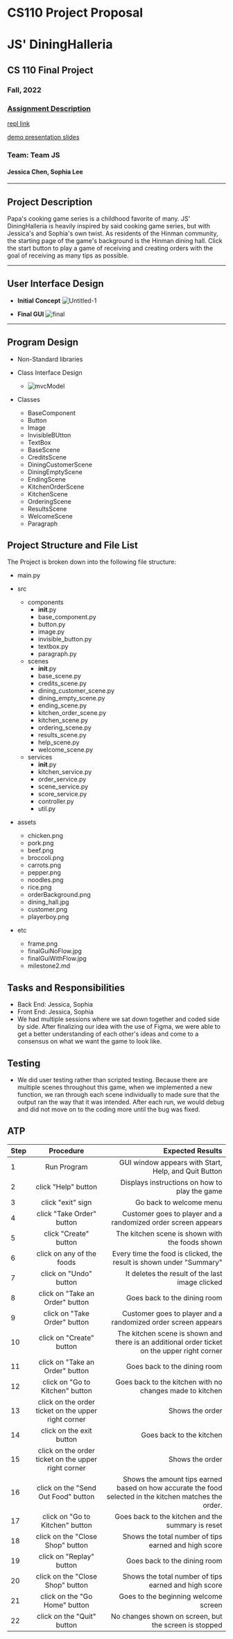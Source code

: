 # CS110 Project Proposal
# JS' DiningHalleria
## CS 110 Final Project
### Fall, 2022
### [Assignment Description](https://docs.google.com/document/d/1H4R6yLL7som1lglyXWZ04RvTp_RvRFCCBn6sqv-82ps/edit?usp=sharing)

[repl link](https://replit.com/join/itrkusqryz-jchen753)

[demo presentation slides](https://docs.google.com/presentation/d/1FM5DYylx94i1ZqEHgAuYoRv2kLpDqNlbks5mNqKFjkI/edit#slide=id.g10b651380e3_0_1544)

### Team: Team JS
#### Jessica Chen, Sophia Lee

***

## Project Description

Papa's cooking game series is a childhood favorite of many. JS' DiningHalleria is heavily inspired by said cooking game series, but with Jessica's and Sophia's own twist. As residents of the Hinman community, the starting page of the game's background is the Hinman dining hall. Click the start button to play a game of receiving and creating orders with the goal of receiving as many tips as possible.

***    

## User Interface Design

- **Initial Concept**
 ![Untitled-1](etc/Untitled-1.png)
    
- **Final GUI**
  ![final](etc/final.png)
***        

## Program Design

* Non-Standard libraries
    
* Class Interface Design
    * ![mvcModel](etc/mvcModel.png)
* Classes
    * BaseComponent
    * Button
    * Image
    * InvisibleBUtton
    * TextBox
    * BaseScene
    * CreditsScene
    * DiningCustomerScene
    * DiningEmptyScene
    * EndingScene
    * KitchenOrderScene
    * KitchenScene
    * OrderingScene
    * ResultsScene
    * WelcomeScene
    * Paragraph
      

## Project Structure and File List

The Project is broken down into the following file structure:

* main.py
* src
    * components
      * __init__.py
      * base_component.py
      * button.py
      * image.py
      * invisible_button.py 
      * textbox.py
      * paragraph.py
    * scenes
      * __init__.py
      * base_scene.py
      * credits_scene.py
      * dining_customer_scene.py
      * dining_empty_scene.py
      * ending_scene.py
      * kitchen_order_scene.py
      * kitchen_scene.py
      * ordering_scene.py
      * results_scene.py
      * help_scene.py
      * welcome_scene.py
    * services
      * __init__.py
      * kitchen_service.py
      * order_service.py
      * scene_service.py
      * score_service.py
      * controller.py
      * util.py
  
      
* assets
    * chicken.png
    * pork.png
    * beef.png
    * broccoli.png
    * carrots.png
    * pepper.png
    * noodles.png
    * rice.png
    * orderBackground.png
    * dining_hall.jpg
    * customer.png
    * playerboy.png
* etc
    * frame.png
    * finalGuiNoFlow.jpg
    * finalGuiWithFlow.jpg
    * milestone2.md
   
  

## Tasks and Responsibilities 

   * Back End: Jessica, Sophia
   * Front End: Jessica, Sophia
   * We had multiple sessions where we sat down together and coded side by side. After finalizing our idea with the use of Figma, we were able to get a better understanding of each other's ideas and come to a consensus on what we want the game to look like.

## Testing

* We did user testing rather than scripted testing. Because there are multiple scenes throughout this game, when we implemented a new function, we ran through each scene individually to made sure that the output ran the way that it was intended. After each run, we would debug and did not move on to the coding more until the bug was fixed.

## ATP

| Step                 |Procedure             |Expected Results                   |
|----------------------|:--------------------:|----------------------------------:|
|  1                   | Run Program  |GUI window appears with Start, Help, and Quit Button|
|  2                   | click "Help" button | Displays instructions on how to play the game     |
|  3                   | click "exit" sign | Go back to welcome menu   |
|  4                   | click "Take Order" button | Customer goes to player and a randomized order screen appears |
|  5                   | click "Create" button |  The kitchen scene is shown with the foods shown  |
|  6                   | click on any of the foods | Every time the food is clicked, the result is shown under "Summary"  |
|  7                   | click on "Undo" button | It deletes the result of the last image clicked  |
|  8                   | click on "Take an Order" button | Goes back to the dining room|
|  9                   | click on "Take Order" button | Customer goes to player and a randomized order screen appears|
| 10                   | click on "Create" button | The kitchen scene is shown and there is an additional order ticket on the upper right corner|
|  11                  | click on "Take an Order" button | Goes back to the dining room|
|  12                  | click on "Go to Kitchen" button | Goes back to the kitchen with no changes made to kitchen|
|  13                  | click on the order ticket on the upper right corner | Shows the order|
|  14                  | click on the exit button | Goes back to the kitchen|
|  15                  | click on the order ticket on the upper right corner | Shows the order|
|  16                  | click on the "Send Out Food" button | Shows the amount tips earned based on how accurate the food selected in the kitchen matches the order.|
|  17                  | click on "Go to Kitchen" button | Goes back to the kitchen and the summary is reset|
|  18                  | click on the "Close Shop" button | Shows the total number of tips earned and high score|
|  19                  | click on "Replay" button | Goes back to the dining room |
|  20                  | click on the "Close Shop" button | Shows the total number of tips earned and high score|
|  21                  | click on the "Go Home" button | Goes to the beginning welcome screen|
|  22                  | click on the "Quit" button | No changes shown on screen, but the screen is stopped |